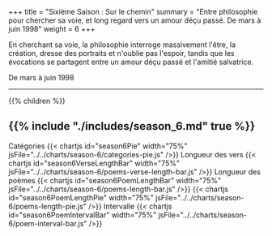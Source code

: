 +++
title = "Sixième Saison : Sur le chemin"
summary = "Entre philosophie pour chercher sa voie, et long regard vers un amour déçu passé. De mars à juin 1998"
weight = 6
+++

En cherchant sa voie, la philosophie interroge massivement l'être, la création, dresse des portraits et n'oublie pas l'espoir, tandis que les évocations se partagent entre un amour déçu passé et l'amitié salvatrice.

De mars à juin 1998

---
{{% children  %}}

{{% include "./includes/season_6.md" true %}}
---
Catégories
{{< chartjs id="season6Pie" width="75%" jsFile="../../charts/season-6/categories-pie.js" />}}
Longueur des vers
{{< chartjs id="season6VerseLengthBar" width="75%" jsFile="../../charts/season-6/poems-verse-length-bar.js" />}}
Longueur des poèmes
{{< chartjs id="season6PoemLengthBar" width="75%" jsFile="../../charts/season-6/poems-length-bar.js" />}}
{{< chartjs id="season6PoemLengthPie" width="75%" jsFile="../../charts/season-6/poems-length-pie.js" />}}
Intervalle
{{< chartjs id="season6PoemIntervalBar" width="75%" jsFile="../../charts/season-6/poem-interval-bar.js" />}}

